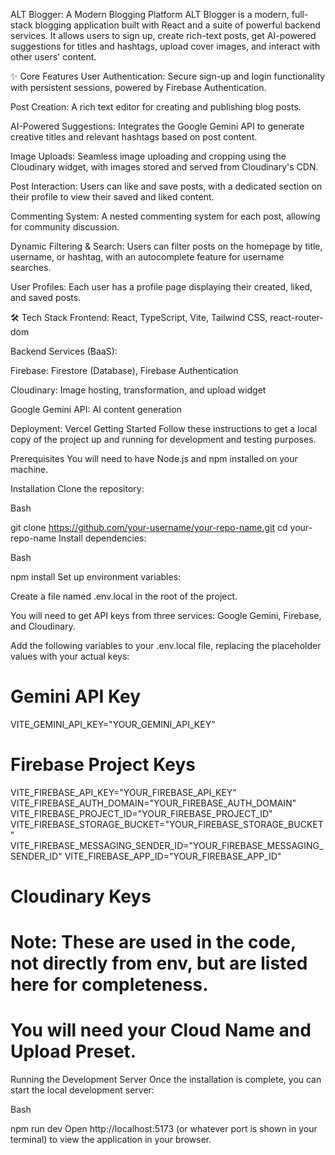ALT Blogger: A Modern Blogging Platform
ALT Blogger is a modern, full-stack blogging application built with React and a suite of powerful backend services. It allows users to sign up, create rich-text posts, get AI-powered suggestions for titles and hashtags, upload cover images, and interact with other users' content.

✨ Core Features
User Authentication: Secure sign-up and login functionality with persistent sessions, powered by Firebase Authentication.

Post Creation: A rich text editor for creating and publishing blog posts.

AI-Powered Suggestions: Integrates the Google Gemini API to generate creative titles and relevant hashtags based on post content.

Image Uploads: Seamless image uploading and cropping using the Cloudinary widget, with images stored and served from Cloudinary's CDN.

Post Interaction: Users can like and save posts, with a dedicated section on their profile to view their saved and liked content.

Commenting System: A nested commenting system for each post, allowing for community discussion.

Dynamic Filtering & Search: Users can filter posts on the homepage by title, username, or hashtag, with an autocomplete feature for username searches.

User Profiles: Each user has a profile page displaying their created, liked, and saved posts.

🛠️ Tech Stack
Frontend: React, TypeScript, Vite, Tailwind CSS, react-router-dom

Backend Services (BaaS):

Firebase: Firestore (Database), Firebase Authentication

Cloudinary: Image hosting, transformation, and upload widget

Google Gemini API: AI content generation

Deployment: Vercel
Getting Started
Follow these instructions to get a local copy of the project up and running for development and testing purposes.

Prerequisites
You will need to have Node.js and npm installed on your machine.

Installation
Clone the repository:

Bash

git clone https://github.com/your-username/your-repo-name.git
cd your-repo-name
Install dependencies:

Bash

npm install
Set up environment variables:

Create a file named .env.local in the root of the project.

You will need to get API keys from three services: Google Gemini, Firebase, and Cloudinary.

Add the following variables to your .env.local file, replacing the placeholder values with your actual keys:

# Gemini API Key
VITE_GEMINI_API_KEY="YOUR_GEMINI_API_KEY"

# Firebase Project Keys
VITE_FIREBASE_API_KEY="YOUR_FIREBASE_API_KEY"
VITE_FIREBASE_AUTH_DOMAIN="YOUR_FIREBASE_AUTH_DOMAIN"
VITE_FIREBASE_PROJECT_ID="YOUR_FIREBASE_PROJECT_ID"
VITE_FIREBASE_STORAGE_BUCKET="YOUR_FIREBASE_STORAGE_BUCKET"
VITE_FIREBASE_MESSAGING_SENDER_ID="YOUR_FIREBASE_MESSAGING_SENDER_ID"
VITE_FIREBASE_APP_ID="YOUR_FIREBASE_APP_ID"

# Cloudinary Keys
# Note: These are used in the code, not directly from env, but are listed here for completeness.
# You will need your Cloud Name and Upload Preset.
Running the Development Server
Once the installation is complete, you can start the local development server:

Bash

npm run dev
Open http://localhost:5173 (or whatever port is shown in your terminal) to view the application in your browser.